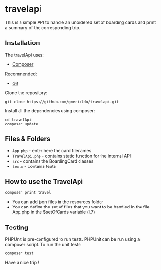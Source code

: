# travelapi

This is a simple API to handle an unordered set of boarding cards and print a summary of the corresponding trip. 

## Installation

The travelApi uses:

- [Composer](https://getcomposer.org)

Recommended:

- [Git](https://git-scm.com/downloads)

Clone the repository:

```shell script
git clone https://github.com/gmerialdo/travelapi.git
```

Install all the dependencies using composer:

```shell script
cd travelApi
composer update
```

## Files & Folders

- `App.php` - enter here the card filenames
- `TravelApi.php` - contains static function for the internal API
- `src` - contains the BoardingCard classes
- `tests` - contains tests

## How to use the TravelApi

```shell script
composer print travel
```
- You can add json files in the resources folder
- You can define the set of files that you want to be handled in the file App.php in the $setOfCards variable (l.7) 

## Testing

PHPUnit is pre-configured to run tests. PHPUnit can be run using a composer script. To run the unit tests: 

```shell script
composer test
```

Have a nice trip ! 